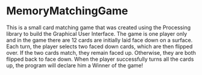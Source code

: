 # MemoryMatchingGame

This is a small card matching game that was created using the Processing library to build the Graphical User Interface. 
The game is one player only and in the game there are  12 cards are initially laid face down on a surface.
Each turn, the player selects two faced down cards, which are then flipped over. If the two cards match, they remain faced up. 
Otherwise, they are both flipped back to face down. When the player successfully turns all the cards up, the program will declare him a Winner of the game!
